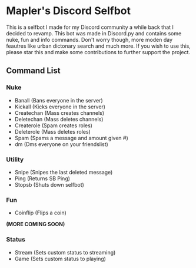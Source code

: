 # Mapler's Discord Selfbot
This is a selfbot I made for my Discord community a while back that I decided to revamp. This bot was made in Discord.py and contains some nuke, fun and info commands. Don't worry though, more moden day feautres like urban dictonary search and much more. If you wish to use this, please star this and make some contributions to further support the project.

## Command List

### Nuke
- Banall (Bans everyone in the server)
- Kickall (Kicks everyone in the server)
- Createchan (Mass creates channels)
- Deletechan (Mass deletes channels)
- Createrole (Spam creates roles)
- Deleterole (Mass deletes roles)
- Spam (Spams a message and amount given #)
- dm (Dms everyone on your friendslist)

### Utility 
- Snipe (Snipes the last deleted message)
- Ping (Returns SB Ping)
- Stopsb (Shuts down selfbot)

### Fun
- Coinflip (Flips a coin)

**(MORE COMING SOON)**

### Status
- Stream (Sets custom status to streaming)
- Game (Sets custom status to playing)
